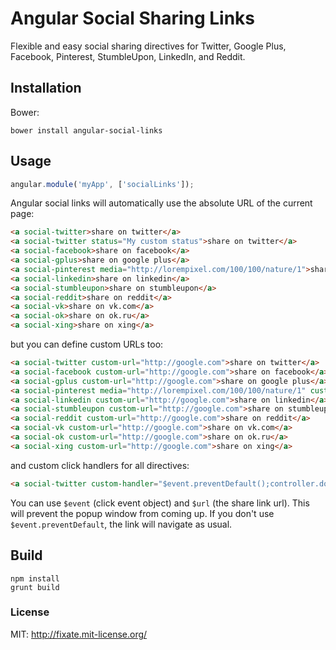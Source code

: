 # Angular Social Sharing Links

Flexible and easy social sharing directives for Twitter, Google Plus, Facebook, Pinterest, StumbleUpon, LinkedIn, and Reddit.

## Installation

Bower:

```shell
bower install angular-social-links
```

## Usage

```javascript
angular.module('myApp', ['socialLinks']);
```

Angular social links will automatically use the absolute URL of the current page:

```html
<a social-twitter>share on twitter</a>
<a social-twitter status="My custom status">share on twitter</a>
<a social-facebook>share on facebook</a>
<a social-gplus>share on google plus</a>
<a social-pinterest media="http://lorempixel.com/100/100/nature/1">share on pinterest</a>
<a social-linkedin>share on linkedin</a>
<a social-stumbleupon>share on stumbleupon</a>
<a social-reddit>share on reddit</a>
<a social-vk>share on vk.com</a>
<a social-ok>share on ok.ru</a>
<a social-xing>share on xing</a>
```

but you can define custom URLs too:

```html
<a social-twitter custom-url="http://google.com">share on twitter</a>
<a social-facebook custom-url="http://google.com">share on facebook</a>
<a social-gplus custom-url="http://google.com">share on google plus</a>
<a social-pinterest media="http://lorempixel.com/100/100/nature/1" custom-url="http://google.com">share on pinterest</a>
<a social-linkedin custom-url="http://google.com">share on linkedin</a>
<a social-stumbleupon custom-url="http://google.com">share on stumbleupon</a>
<a social-reddit custom-url="http://google.com">share on reddit</a>
<a social-vk custom-url="http://google.com">share on vk.com</a>
<a social-ok custom-url="http://google.com">share on ok.ru</a>
<a social-xing custom-url="http://google.com">share on xing</a>
```

and custom click handlers for all directives:
```html
<a social-twitter custom-handler="$event.preventDefault();controller.doSomething($url)">share on twitter</a>
```

You can use `$event` (click event object) and `$url` (the share link url).
This will prevent the popup window from coming up. If you don't use `$event.preventDefault`, the link will navigate as usual.

## Build

```shell
npm install
grunt build
```

### License

MIT: http://fixate.mit-license.org/
